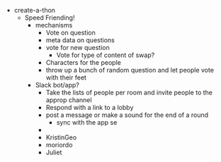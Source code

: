 - create-a-thon
	- Speed Friending!
		- mechanisms
			- Vote on question
			- meta data on questions
			- vote for new question
				- Vote for type of content of swap?
			- Characters for the people
			- throw up a bunch of random question and let people vote with their feet
		- Slack bot/app?
			- Take the lists of people per room and invite people to the approp channel
			- Respond with a link to a lobby
			- post a message or make a sound for the end of a round
				- sync with the app se
			-
			- KristinGeo
			- moriordo
			- Juliet